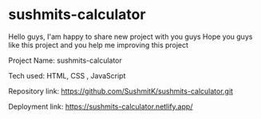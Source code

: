 # sushmits-calculator

Hello guys,
I'am happy to share new project with you guys
Hope you guys like this project and you help me improving this project

Project Name: sushmits-calculator

Tech used: HTML, CSS , JavaScript

Repository link: https://github.com/SushmitK/sushmits-calculator.git

Deployment link: https://sushmits-calculator.netlify.app/


